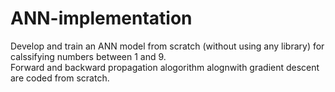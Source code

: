 # ANN-implementation
Develop and train an ANN model from scratch (without using any library) for calssifying  numbers between 1 and 9.   
Forward and backward propagation alogorithm alognwith gradient descent are coded from scratch.
